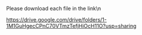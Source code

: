 Please download each file in the link\n

https://drive.google.com/drive/folders/1-1M1GuHgecCPnC70VTmzTefjHiOcH11O?usp=sharing
